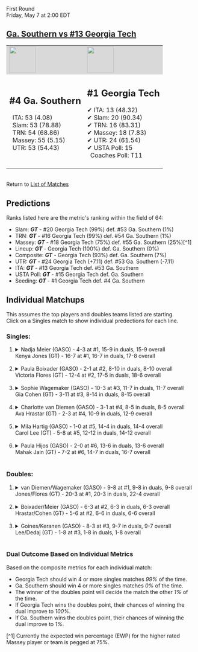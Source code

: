 First Round  
Friday, May 7 at 2:00 EDT
## [Ga. Southern vs #13 Georgia Tech](https://www.ncaa.com/game/5833659) 

<table><tr style="background-color: #d9d9d9 !important"><td><img src="https://www.ncaa.com/sites/default/files/images/logos/schools/g/ga-southern.70.png" width="70" height="70" /></td><td><img src="https://www.ncaa.com/sites/default/files/images/logos/schools/g/georgia-tech.70.png" width="70" height="70" /></td></tr><tr>
<td>  

<h2>#4 Ga. Southern</h2>  
&nbsp; ITA: 53 (4.08)<br>  
&nbsp; Slam: 53 (78.88)<br>  
&nbsp; TRN: 54 (68.86)<br>  
&nbsp; Massey: 55 (5.15)<br>  
&nbsp; UTR: 53 (54.43)<br>  
<br>  

</td>
<td>  

<h2>#1 Georgia Tech</h2>  
&#10004; ITA: 13 (48.32)<br>  
&#10004; Slam: 20 (90.34)<br>  
&#10004; TRN: 16 (83.31)<br>  
&#10004; Massey: 18 (7.83)<br>  
&#10004; UTR: 24 (61.54)<br>  
&#10004; USTA Poll: 15<br>  
&nbsp; Coaches Poll: T11<br>  
<br>  

</td>
</tr></table>  


<br>Return to [List of Matches](../index.md)  

## Predictions  

Ranks listed here are the metric's ranking within the field of 64:  
- Slam: ***GT*** - #20 Georgia Tech (99%) def. #53 Ga. Southern (1%)  
- TRN: ***GT*** - #16 Georgia Tech (99%) def. #54 Ga. Southern (1%)  
- Massey: ***GT*** - #18 Georgia Tech (75%) def. #55 Ga. Southern (25%)[^1]  
- Lineup: ***GT*** - Georgia Tech (100%) def. Ga. Southern (0%)  
- Composite: ***GT*** - Georgia Tech (93%) def. Ga. Southern (7%)  
- UTR: ***GT*** - #24 Georgia Tech (+7.11) def. #53 Ga. Southern (-7.11)  
- ITA: ***GT*** - #13 Georgia Tech def. #53 Ga. Southern  
- USTA Poll: ***GT*** - #15 Georgia Tech def. Ga. Southern  
- Seeding: ***GT*** - #1 Georgia Tech def. #4 Ga. Southern  

## Individual Matchups  
This assumes the top players and doubles teams listed are starting.  
Click on a Singles match to show individual predections for each line.  

### Singles:  

<ol>
<li><details>
<summary markdown="span">Nadja Meier (GASO) - 4-3 at #1, 15-9 in duals, 15-9 overall<br>Kenya Jones (GT) - 16-7 at #1, 16-7 in duals, 17-8 overall</summary>
<h4>Predictions</h4><ul>
<li>Slam: <b><i>GT</i></b> - Jones (99%) def. Meier (1%)</li>  
<li>TRN: <b><i>GT</i></b> - Jones (99%) def. Meier (1%)</li>  
<li>Massey: <b><i>GT</i></b> - Jones (75%) def. Meier (25%)[^1]</li>  
<li>UTR: <b><i>GT</i></b> - Jones (96%) def. Meier (4%)</li>  
<li>Composite: <b><i>GT</i></b> - Jones (92%) def. Meier (8%)</li>  
<li>ITA: <b><i>GT</i></b> - Jones (50.31) def. Meier (1.56)</li>  
</ul>
</details>&nbsp;</li>
<li><details>
<summary markdown="span">Paula Boixader (GASO) - 2-1 at #2, 8-10 in duals, 8-10 overall<br>Victoria Flores (GT) - 12-4 at #2, 17-5 in duals, 18-6 overall</summary>
<h4>Predictions</h4><ul>
<li>Slam: <b><i>GT</i></b> - Flores (97%) def. Boixader (3%)</li>  
<li>TRN: <b><i>GT</i></b> - Flores (99%) def. Boixader (1%)</li>  
<li>Massey: <b><i>GT</i></b> - Flores (75%) def. Boixader (25%)[^1]</li>  
<li>UTR: <b><i>GT</i></b> - Flores (98%) def. Boixader (2%)</li>  
<li>Composite: <b><i>GT</i></b> - Flores (92%) def. Boixader (8%)</li>  
<li>ITA: <b><i>GT</i></b> - Flores (29.63) def. Boixader (0.00)</li>  
</ul>
</details>&nbsp;</li>
<li><details>
<summary markdown="span">Sophie Wagemaker (GASO) - 10-3 at #3, 11-7 in duals, 11-7 overall<br>Gia Cohen (GT) - 3-11 at #3, 8-14 in duals, 8-15 overall</summary>
<h4>Predictions</h4><ul>
<li>Slam: <b><i>GT</i></b> - Cohen (93%) def. Wagemaker (7%)</li>  
<li>TRN: <b><i>GT</i></b> - Cohen (93%) def. Wagemaker (7%)</li>  
<li>Massey: <b><i>GT</i></b> - Cohen (75%) def. Wagemaker (25%)[^1]</li>  
<li>UTR: <b><i>GT</i></b> - Cohen (87%) def. Wagemaker (13%)</li>  
<li>Composite: <b><i>GT</i></b> - Cohen (87%) def. Wagemaker (13%)</li>  
<li>ITA: <b><i>GT</i></b> - Cohen (3.38) def. Wagemaker (1.85)</li>  
</ul>
</details>&nbsp;</li>
<li><details>
<summary markdown="span">Charlotte van Diemen (GASO) - 3-1 at #4, 8-5 in duals, 8-5 overall<br>Ava Hrastar (GT) - 2-3 at #4, 10-9 in duals, 12-9 overall</summary>
<h4>Predictions</h4><ul>
<li>Slam: <b><i>GT</i></b> - Hrastar (96%) def. Diemen (4%)</li>  
<li>TRN: <b><i>GT</i></b> - Hrastar (97%) def. Diemen (3%)</li>  
<li>Massey: <b><i>GT</i></b> - Hrastar (75%) def. Diemen (25%)[^1]</li>  
<li>UTR: <b><i>GT</i></b> - Hrastar (97%) def. Diemen (3%)</li>  
<li>Composite: <b><i>GT</i></b> - Hrastar (91%) def. Diemen (9%)</li>  
<li>ITA: <b><i>GT</i></b> - Hrastar (5.81) def. Diemen (0.00)</li>  
</ul>
</details>&nbsp;</li>
<li><details>
<summary markdown="span">Mila Hartig (GASO) - 1-0 at #5, 14-4 in duals, 14-4 overall<br>Carol Lee (GT) - 5-8 at #5, 12-12 in duals, 14-12 overall</summary>
<h4>Predictions</h4><ul>
<li>Slam: <b><i>GT</i></b> - Lee (93%) def. Hartig (7%)</li>  
<li>TRN: <b><i>GT</i></b> - Lee (91%) def. Hartig (9%)</li>  
<li>Massey: <b><i>GT</i></b> - Lee (75%) def. Hartig (25%)[^1]</li>  
<li>UTR: <b><i>GT</i></b> - Lee (90%) def. Hartig (10%)</li>  
<li>Composite: <b><i>GT</i></b> - Lee (87%) def. Hartig (13%)</li>  
<li>ITA: <b><i>GT</i></b> - Lee (4.33) def. Hartig (2.42)</li>  
</ul>
</details>&nbsp;</li>
<li><details>
<summary markdown="span">Paula Hijos (GASO) - 2-0 at #6, 13-6 in duals, 13-6 overall<br>Mahak Jain (GT) - 7-2 at #6, 14-7 in duals, 16-7 overall</summary>
<h4>Predictions</h4><ul>
<li>Slam: <b><i>GT</i></b> - Jain (95%) def. Hijos (5%)</li>  
<li>TRN: <b><i>GT</i></b> - Jain (97%) def. Hijos (3%)</li>  
<li>Massey: <b><i>GT</i></b> - Jain (75%) def. Hijos (25%)[^1]</li>  
<li>UTR: <b><i>GT</i></b> - Jain (99%) def. Hijos (1%)</li>  
<li>Composite: <b><i>GT</i></b> - Jain (92%) def. Hijos (8%)</li>  
<li>ITA: <b><i>GASO</i></b> - Hijos (1.93) def. Jain (1.89)</li>  
</ul>
</details>&nbsp;</li>
</ol>

### Doubles:  

<ol>
<li><details>
<summary markdown="span">van Diemen/Wagemaker (GASO) - 9-8 at #1, 9-8 in duals, 9-8 overall<br>Jones/Flores (GT) - 20-3 at #1, 20-3 in duals, 22-4 overall</summary>
<br>Sorry, we don't have any metrics for this match
</details>&nbsp;</li>
<li><details>
<summary markdown="span">Boixader/Meier (GASO) - 6-3 at #2, 6-3 in duals, 6-3 overall<br>Hrastar/Cohen (GT) - 5-6 at #2, 6-6 in duals, 6-6 overall</summary>
<br>Sorry, we don't have any metrics for this match
</details>&nbsp;</li>
<li><details>
<summary markdown="span">Goines/Keranen (GASO) - 8-3 at #3, 9-7 in duals, 9-7 overall<br>Lee/Dedaj (GT) - 1-8 at #3, 1-8 in duals, 1-8 overall</summary>
<br>Sorry, we don't have any metrics for this match
</details>&nbsp;</li>
</ol>

### Dual Outcome Based on Individual Metrics  

Based on the composite metrics for each individual match:  
- Georgia Tech should win 4 or more singles matches _99%_ of the time.
- Ga. Southern should win 4 or more singles matches _0%_ of the time.
- The winner of the doubles point will decide the match the other _1%_ of the time.
- If Georgia Tech wins the doubles point, their chances of winning the dual improve to _100%_.
- If Ga. Southern wins the doubles point, their chances of winning the dual improve to _1%_.


[^1] Currently the expected win percentage (EWP) for the higher rated Massey player or team is pegged at 75%.
